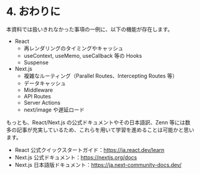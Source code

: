 # 4. おわりに

本資料では扱いきれなかった事項の一例に、以下の機能が存在します。

- React
  - 再レンダリングのタイミングやキャッシュ
  - useContext, useMemo, useCallback 等の Hooks
  - Suspense
- Next.js
  - 複雑なルーティング（Parallel Routes、Intercepting Routes 等）
  - データキャッシュ
  - Middleware
  - API Routes
  - Server Actions
  - next/image や遅延ロード

もっとも、React/Next.js の公式ドキュメントやその日本語訳、Zenn 等には数多の記事が充実しているため、これらを用いて学習を進めることは可能かと思います。

- React 公式クイックスタートガイド：https://ja.react.dev/learn
- Next.js 公式ドキュメント：https://nextjs.org/docs
- Next.js 日本語版ドキュメント：https://ja.next-community-docs.dev/
